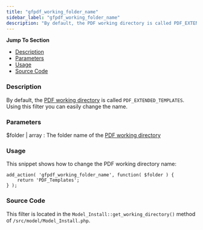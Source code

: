 ```yaml
---
title: "gfpdf_working_folder_name"
sidebar_label: "gfpdf_working_folder_name"
description: "By default, the PDF working directory is called PDF_EXTENDED_TEMPLATES. Using this filter you can easily change the name. "
---
```


**Jump To Section**

* [Description](#description)
* [Parameters](#parameters)
* [Usage](#usage)
* [Source Code](#source-code)

### Description

By default, the [PDF working directory](developer-first-custom-pdf.md#working-directory) is called `PDF_EXTENDED_TEMPLATES`. Using this filter you can easily change the name.

### Parameters

$folder | array
:    The folder name of the [PDF working directory](developer-first-custom-pdf.md#working-directory)

### Usage

This snippet shows how to change the PDF working directory name:

```
add_action( 'gfpdf_working_folder_name', function( $folder ) {
	return 'PDF_Templates';
} );
```

### Source Code

This filter is located in the `Model_Install::get_working_directory()` method of `/src/model/Model_Install.php`.
